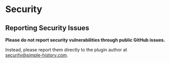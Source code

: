 # Security

## Reporting Security Issues

**Please do not report security vulnerabilities through public GitHub issues.**

Instead, please report them directly to the plugin author at [security@simple-history.com](mailto:security@simple-history.com]).

